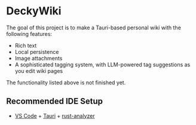 # DeckyWiki

The goal of this project is to make a Tauri-based personal wiki with the following features:

- Rich text
- Local persistence
- Image attachments
- A sophisticated tagging system, with LLM-powered tag suggestions as you edit wiki pages

The functionality listed above is not finished yet.

## Recommended IDE Setup

- [VS Code](https://code.visualstudio.com/) + [Tauri](https://marketplace.visualstudio.com/items?itemName=tauri-apps.tauri-vscode) + [rust-analyzer](https://marketplace.visualstudio.com/items?itemName=rust-lang.rust-analyzer)
